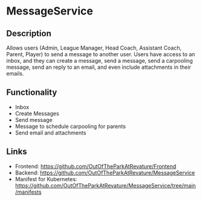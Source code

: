 # MessageService
## Description
Allows users (Admin, League Manager, Head Coach, Assistant Coach, Parent, Player) to send a message to another user. Users have access to an inbox, and they can create a message, send a message, send a carpooling message, send an reply to an email, and even include attachments in their emails.

## Functionality
* Inbox
* Create Messages
* Send message
* Message to schedule carpooling for parents
* Send email and attachments

## Links
* Frontend: https://github.com/OutOfTheParkAtRevature/Frontend
* Backend: https://github.com/OutOfTheParkAtRevature/MessageService
* Manifest for Kubernetes: https://github.com/OutOfTheParkAtRevature/MessageService/tree/main/manifests

